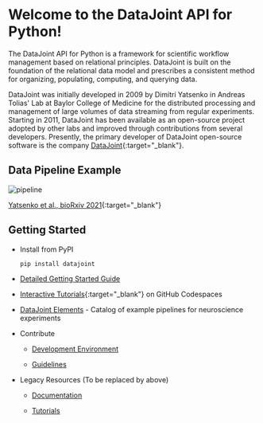 # Welcome to the DataJoint API for Python!

The DataJoint API for Python is a framework for scientific workflow management based on relational principles. DataJoint is built on the foundation of the relational data model and prescribes a consistent method for organizing, populating, computing, and querying data.

DataJoint was initially developed in 2009 by Dimitri Yatsenko in Andreas Tolias' Lab at Baylor College of Medicine for the distributed processing and management of large volumes of data streaming from regular experiments. Starting in 2011, DataJoint has been available as an open-source project adopted by other labs and improved through contributions from several developers.
Presently, the primary developer of DataJoint open-source software is the company [DataJoint](https://datajoint.com){:target="_blank"}.

## Data Pipeline Example

![pipeline](https://raw.githubusercontent.com/datajoint/datajoint-python/master/images/pipeline.jpg)

[Yatsenko et al., bioRxiv 2021](https://doi.org/10.1101/2021.03.30.437358){:target="_blank"}

## Getting Started

- Install from PyPI

     ```bash
     pip install datajoint
     ```

- [Detailed Getting Started Guide](./getting-started)

- [Interactive Tutorials](https://github.com/datajoint/datajoint-tutorials){:target="_blank"} on GitHub Codespaces

- [DataJoint Elements](../../elements/) - Catalog of example pipelines for neuroscience experiments

- Contribute
  - [Development Environment](./develop)

  - [Guidelines](../../community/contribute/)

- Legacy Resources (To be replaced by above)
  - [Documentation](https://docs.datajoint.org)

  - [Tutorials](https://tutorials.datajoint.org)
